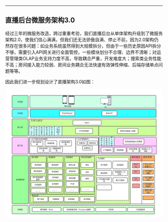 ---
## 直播后台微服务架构3.0

经过三年的微服务改造，跨过重重考验，我们直播后台从单体架构升级到了微服务架构2.0，使我们信心满满，但我们还无法骄傲自满、停止不前，因为2.0架构仍然存在很多问题：如业务系统虽然得到大规模拆分，但由于一些历史原因API拆分不够，需要引入API网关进行全面管控，一些模块划分不合理、边界不清晰；对运营管理类OLAP业务支持力度不高，导致耦合严重，开发难度大；搜索类业务性能不高；房间接入能力较弱、房间业务耦合无法快速有效弹性伸缩、后端存储单点问题等等。

因此我们进一步规划设计了直播架构3.0如图：

![](/assets/直播平台后台架构3.0.png)
